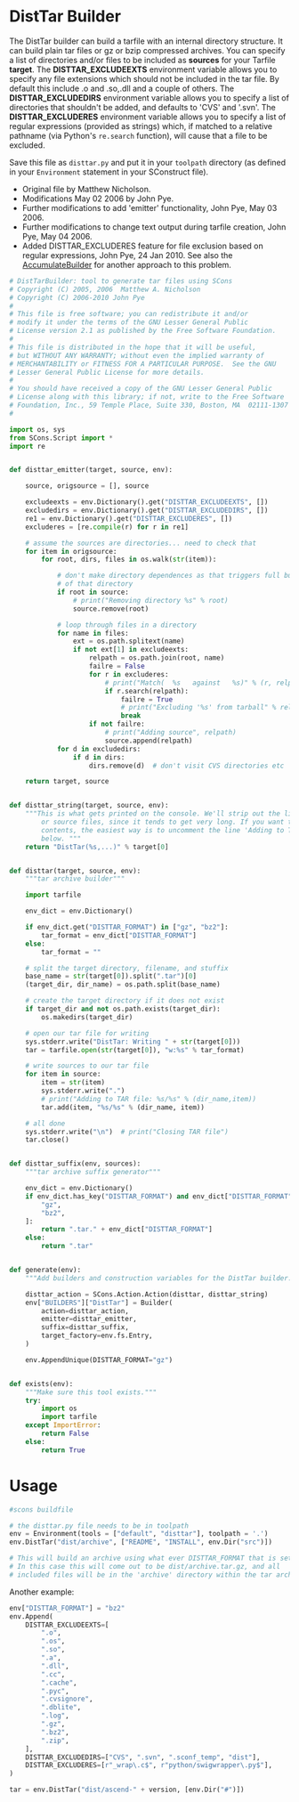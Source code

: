 # DistTar Builder

The DistTar builder can build a tarfile with an internal directory structure.  It can build plain tar files or gz or bzip compressed archives. You can specify a list of directories and/or files to be included as **sources** for your Tarfile **target**. The **DISTTAR_EXCLUDEEXTS** environment variable allows you to specify any file extensions which should not be included in the tar file. By default this include .o and .so,.dll and a couple of others. The **DISTTAR_EXCLUDEDIRS** environment variable allows you to specify a list of directories that shouldn't be added, and defaults to 'CVS' and '.svn'. The **DISTTAR_EXCLUDERES** environment variable allows you to specify a list of regular expressions (provided as strings) which, if matched to a relative pathname (via Python's `re.search` function), will cause that a file to be excluded.

Save this file as `disttar.py` and put it in your `toolpath` directory (as defined in your `Environment` statement in your SConstruct file).

* Original file by Matthew Nicholson.
* Modifications May 02 2006 by John Pye.
* Further modifications to add 'emitter' functionality, John Pye, May 03 2006.
* Further modifications to change text output during tarfile creation, John Pye, May 04 2006.
* Added DISTTAR_EXCLUDERES feature for file exclusion based on regular expressions, John Pye, 24 Jan 2010.
See also the [AccumulateBuilder](AccumulateBuilder) for another approach to this problem.


```python
# DistTarBuilder: tool to generate tar files using SCons
# Copyright (C) 2005, 2006  Matthew A. Nicholson
# Copyright (C) 2006-2010 John Pye
#
# This file is free software; you can redistribute it and/or
# modify it under the terms of the GNU Lesser General Public
# License version 2.1 as published by the Free Software Foundation.
#
# This file is distributed in the hope that it will be useful,
# but WITHOUT ANY WARRANTY; without even the implied warranty of
# MERCHANTABILITY or FITNESS FOR A PARTICULAR PURPOSE.  See the GNU
# Lesser General Public License for more details.
#
# You should have received a copy of the GNU Lesser General Public
# License along with this library; if not, write to the Free Software
# Foundation, Inc., 59 Temple Place, Suite 330, Boston, MA  02111-1307  USA
#

import os, sys
from SCons.Script import *
import re


def disttar_emitter(target, source, env):

    source, origsource = [], source

    excludeexts = env.Dictionary().get("DISTTAR_EXCLUDEEXTS", [])
    excludedirs = env.Dictionary().get("DISTTAR_EXCLUDEDIRS", [])
    re1 = env.Dictionary().get("DISTTAR_EXCLUDERES", [])
    excluderes = [re.compile(r) for r in re1]

    # assume the sources are directories... need to check that
    for item in origsource:
        for root, dirs, files in os.walk(str(item)):

            # don't make directory dependences as that triggers full build
            # of that directory
            if root in source:
                # print("Removing directory %s" % root)
                source.remove(root)

            # loop through files in a directory
            for name in files:
                ext = os.path.splitext(name)
                if not ext[1] in excludeexts:
                    relpath = os.path.join(root, name)
                    failre = False
                    for r in excluderes:
                        # print("Match(  %s   against   %s)" % (r, relpath))
                        if r.search(relpath):
                            failre = True
                            # print("Excluding '%s' from tarball" % relpath)
                            break
                    if not failre:
                        # print("Adding source", relpath)
                        source.append(relpath)
            for d in excludedirs:
                if d in dirs:
                    dirs.remove(d)  # don't visit CVS directories etc

    return target, source


def disttar_string(target, source, env):
    """This is what gets printed on the console. We'll strip out the list
        or source files, since it tends to get very long. If you want to see the
        contents, the easiest way is to uncomment the line 'Adding to TAR file'
        below. """
    return "DistTar(%s,...)" % target[0]


def disttar(target, source, env):
    """tar archive builder"""

    import tarfile

    env_dict = env.Dictionary()

    if env_dict.get("DISTTAR_FORMAT") in ["gz", "bz2"]:
        tar_format = env_dict["DISTTAR_FORMAT"]
    else:
        tar_format = ""

    # split the target directory, filename, and stuffix
    base_name = str(target[0]).split(".tar")[0]
    (target_dir, dir_name) = os.path.split(base_name)

    # create the target directory if it does not exist
    if target_dir and not os.path.exists(target_dir):
        os.makedirs(target_dir)

    # open our tar file for writing
    sys.stderr.write("DistTar: Writing " + str(target[0]))
    tar = tarfile.open(str(target[0]), "w:%s" % tar_format)

    # write sources to our tar file
    for item in source:
        item = str(item)
        sys.stderr.write(".")
        # print("Adding to TAR file: %s/%s" % (dir_name,item))
        tar.add(item, "%s/%s" % (dir_name, item))

    # all done
    sys.stderr.write("\n")  # print("Closing TAR file")
    tar.close()


def disttar_suffix(env, sources):
    """tar archive suffix generator"""

    env_dict = env.Dictionary()
    if env_dict.has_key("DISTTAR_FORMAT") and env_dict["DISTTAR_FORMAT"] in [
        "gz",
        "bz2",
    ]:
        return ".tar." + env_dict["DISTTAR_FORMAT"]
    else:
        return ".tar"


def generate(env):
    """Add builders and construction variables for the DistTar builder."""

    disttar_action = SCons.Action.Action(disttar, disttar_string)
    env["BUILDERS"]["DistTar"] = Builder(
        action=disttar_action,
        emitter=disttar_emitter,
        suffix=disttar_suffix,
        target_factory=env.fs.Entry,
    )

    env.AppendUnique(DISTTAR_FORMAT="gz")


def exists(env):
    """Make sure this tool exists."""
    try:
        import os
        import tarfile
    except ImportError:
        return False
    else:
        return True
```

# Usage

```python
#scons buildfile

# the disttar.py file needs to be in toolpath
env = Environment(tools = ["default", "disttar"], toolpath = '.')
env.DistTar("dist/archive", ["README", "INSTALL", env.Dir("src")])

# This will build an archive using what ever DISTTAR_FORMAT that is set.
# In this case this will come out to be dist/archive.tar.gz, and all
# included files will be in the 'archive' directory within the tar archive.
```
Another example:


```python
env["DISTTAR_FORMAT"] = "bz2"
env.Append(
    DISTTAR_EXCLUDEEXTS=[
        ".o",
        ".os",
        ".so",
        ".a",
        ".dll",
        ".cc",
        ".cache",
        ".pyc",
        ".cvsignore",
        ".dblite",
        ".log",
        ".gz",
        ".bz2",
        ".zip",
    ],
    DISTTAR_EXCLUDEDIRS=["CVS", ".svn", ".sconf_temp", "dist"],
    DISTTAR_EXCLUDERES=[r"_wrap\.c$", r"python/swigwrapper\.py$"],
)

tar = env.DistTar("dist/ascend-" + version, [env.Dir("#")])
```
